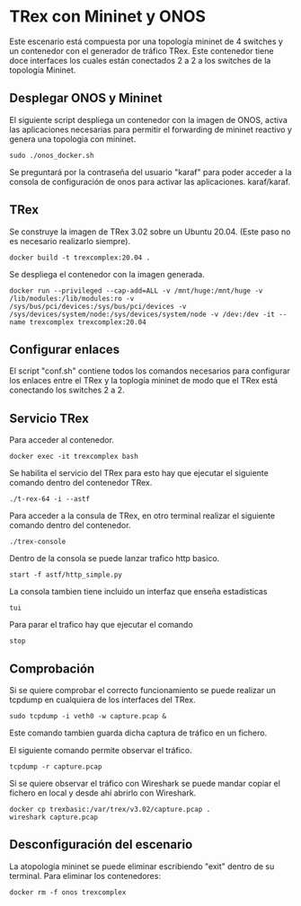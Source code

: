 # TRex con Mininet y ONOS
Este escenario está compuesta por una topología mininet de 4 switches y un contenedor con el generador de tráfico TRex. Este contenedor tiene doce interfaces los cuales están conectados 2 a 2 a los switches de la topología Mininet.

## Desplegar ONOS y Mininet
El siguiente script despliega un contenedor con la imagen de ONOS, activa las aplicaciones necesarias para permitir el forwarding de mininet reactivo y genera una topologia con mininet.
~~~
sudo ./onos_docker.sh 
~~~
Se preguntará por la contraseña del usuario "karaf" para poder acceder a la consola de configuración de onos para activar las aplicaciones. karaf/karaf.

## TRex
Se construye la imagen de TRex 3.02 sobre un Ubuntu 20.04. (Este paso no es necesario realizarlo siempre).
~~~
docker build -t trexcomplex:20.04 .
~~~

Se despliega el contenedor con la imagen generada.
~~~
docker run --privileged --cap-add=ALL -v /mnt/huge:/mnt/huge -v /lib/modules:/lib/modules:ro -v /sys/bus/pci/devices:/sys/bus/pci/devices -v /sys/devices/system/node:/sys/devices/system/node -v /dev:/dev -it --name trexcomplex trexcomplex:20.04
~~~

## Configurar enlaces
El script "conf.sh" contiene todos los comandos necesarios para configurar los enlaces entre el TRex y la toplogía mininet de modo que el TRex está conectando los switches 2 a 2. 

## Servicio TRex
Para acceder al contenedor.
~~~
docker exec -it trexcomplex bash
~~~

Se habilita el servicio del TRex para esto hay que ejecutar el siguiente comando dentro del contenedor TRex.
~~~
./t-rex-64 -i --astf
~~~

Para acceder a la consula de TRex, en otro terminal realizar el siguiente comando dentro del contenedor.
~~~
./trex-console

~~~
Dentro de la consola se puede lanzar trafico http basico.
~~~
start -f astf/http_simple.py 
~~~
La consola tambien tiene incluido un interfaz que enseña estadisticas
~~~
tui
~~~
Para parar el trafico hay que ejecutar el comando
~~~
stop
~~~

## Comprobación
Si se quiere comprobar el correcto funcionamiento se puede realizar un tcpdump en cualquiera de los interfaces del TRex.
~~~
sudo tcpdump -i veth0 -w capture.pcap &
~~~
Este comando tambien guarda dicha captura de tráfico en un fichero.

El siguiente comando permite observar el tráfico.
~~~
tcpdump -r capture.pcap
~~~

Si se quiere observar el tráfico con Wireshark se puede mandar copiar el fichero en local y desde ahí abrirlo con Wireshark.
~~~
docker cp trexbasic:/var/trex/v3.02/capture.pcap .
wireshark capture.pcap
~~~

## Desconfiguración del escenario 
La atopología mininet se puede eliminar escribiendo "exit" dentro de su terminal.
Para eliminar los contenedores:
~~~
docker rm -f onos trexcomplex 
~~~
